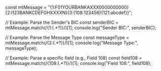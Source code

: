 const mtMessage = "{1:F01YOURBANKAXXX0000000000}{2:I123BANKCDEFGHXXXXN}{3:{108:123456}{121:abcdef}}";

// Example: Parse the Sender's BIC
const senderBIC = mtMessage.match(/\{1:(.*?)\}/)[1];
console.log("Sender BIC:", senderBIC);

// Example: Parse the Message Type
const messageType = mtMessage.match(/\{2:(.*?)\}/)[1];
console.log("Message Type:", messageType);

// Example: Parse a specific field (e.g., Field 108)
const field108 = mtMessage.match(/\{108:(.*?)\}/)[1];
console.log("Field 108:", field108);
